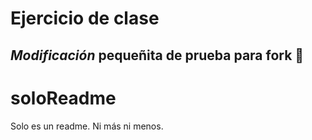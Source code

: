 # Ejercicio de clase

## _Modificación_ **pequeñita** de prueba para fork :mega:
# soloReadme
Solo es un readme. Ni más ni menos.